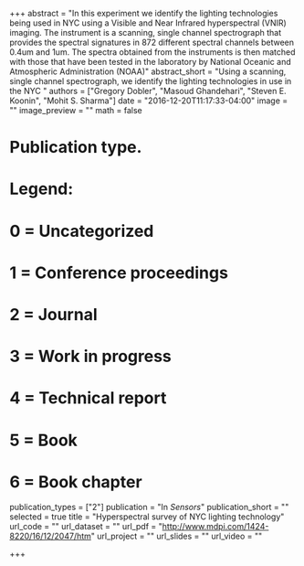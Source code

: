 +++
abstract = "In this experiment we identify the lighting technologies being used in NYC using a Visible and Near Infrared hyperspectral (VNIR) imaging. The instrument is a scanning, single channel spectrograph that provides the spectral signatures in 872 different spectral channels between 0.4um and 1um. The spectra obtained from the instruments is then matched with those that have been tested in the laboratory by National Oceanic and Atmospheric Administration (NOAA)"
abstract_short = "Using a scanning, single channel spectrograph, we identify the lighting technologies in use in the NYC "
authors = ["Gregory Dobler", "Masoud Ghandehari", "Steven E. Koonin", "Mohit S. Sharma"]
date = "2016-12-20T11:17:33-04:00"
image = ""
image_preview = ""
math = false
# Publication type.
# Legend:
# 0 = Uncategorized
# 1 = Conference proceedings
# 2 = Journal
# 3 = Work in progress
# 4 = Technical report
# 5 = Book
# 6 = Book chapter
publication_types = ["2"]
publication = "In *Sensors*"
publication_short = ""
selected = true
title = "Hyperspectral survey of NYC lighting technology"
url_code = ""
url_dataset = ""
url_pdf = "http://www.mdpi.com/1424-8220/16/12/2047/htm"
url_project = ""
url_slides = ""
url_video = ""

+++
